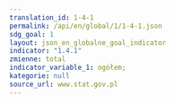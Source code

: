```yaml
---
translation_id: 1-4-1
permalink: /api/en/global/1/1-4-1.json
sdg_goal: 1
layout: json_en_globalne_goal_indicator
indicator: "1.4.1"
zmienne: total
indicator_variable_1: ogółem;
kategorie: null
source_url: www.stat.gov.pl
---
```

